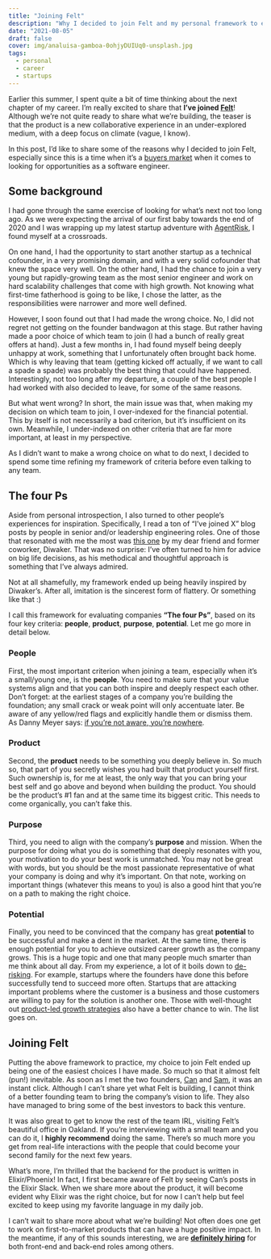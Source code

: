 ```yaml
---
title: "Joining Felt"
description: "Why I decided to join Felt and my personal framework to evaluate companies."
date: "2021-08-05"
draft: false
cover: img/analuisa-gamboa-0ohjyDUIUq0-unsplash.jpg
tags:
  - personal
  - career
  - startups
---
```


Earlier this summer, I spent quite a bit of time thinking about the next chapter of my career. I’m really excited to share that **I’ve joined [Felt](https://felt.com)**! Although we’re not quite ready to share what we’re building, the teaser is that the product is a new collaborative experience in an under-explored medium, with a deep focus on climate (vague, I know).

In this post, I’d like to share some of the reasons why I decided to join Felt, especially since this is a time when it’s a [buyers market](https://www.latimes.com/business/story/2021-07-31/employers-bow-down-to-tech-workers-in-hottest-job-market) when it comes to looking for opportunities as a software engineer.

## Some background

I had gone through the same exercise of looking for what’s next not too long ago. As we were expecting the arrival of our first baby towards the end of 2020 and I was wrapping up my latest startup adventure with [AgentRisk](https://agentrisk.com), I found myself at a crossroads.

On one hand, I had the opportunity to start another startup as a technical cofounder, in a very promising domain, and with a very solid cofounder that knew the space very well. On the other hand, I had the chance to join a very young but rapidly-growing team as the most senior engineer and work on hard scalability challenges that come with high growth. Not knowing what first-time fatherhood is going to be like, I chose the latter, as the responsibilities were narrower and more well defined.

However, I soon found out that I had made the wrong choice. No, I did not regret not getting on the founder bandwagon at this stage. But rather having made a poor choice of which team to join (I had a bunch of really great offers at hand). Just a few months in, I had found myself being deeply unhappy at work, something that I unfortunately often brought back home. Which is why leaving that team (getting kicked off actually, if we want to call a spade a spade) was probably the best thing that could have happened. Interestingly, not too long after my departure, a couple of the best people I had worked with also decided to leave, for some of the same reasons.

But what went wrong? In short, the main issue was that, when making my decision on which team to join, I over-indexed for the financial potential. This by itself is not necessarily a bad criterion, but it’s insufficient on its own. Meanwhile, I under-indexed on other criteria that are far more important, at least in my perspective.

As I didn’t want to make a wrong choice on what to do next, I decided to spend some time refining my framework of criteria before even talking to any team.

## The four Ps

Aside from personal introspection, I also turned to other people’s experiences for inspiration. Specifically, I read a ton of “I’ve joined X” blog posts by people in senior and/or leadership engineering roles. One of those that resonated with me the most was [this one](https://diwaker.io/hello-blockstack/) by my dear friend and former coworker, Diwaker. That was no surprise: I’ve often turned to him for advice on big life decisions, as his methodical and thoughtful approach is something that I’ve always admired.

Not at all shamefully, my framework ended up being heavily inspired by Diwaker’s. After all, imitation is the sincerest form of flattery. Or something like that :)

I call this framework for evaluating companies **“The four Ps”**, based on its four key criteria: **people**, **product**, **purpose**, **potential**. Let me go more in detail below.

### People

First, the most important criterion when joining a team, especially when it’s a small/young one, is the **people**. You need to make sure that your value systems align and that you can both inspire and deeply respect each other. Don’t forget: at the earliest stages of a company you’re building the foundation; any small crack or weak point will only accentuate later. Be aware of any yellow/red flags and explicitly handle them or dismiss them. As Danny Meyer says: [if you’re not aware, you’re nowhere](https://fs.blog/knowledge-project/danny-meyer/).

### Product

Second, the **product** needs to be something you deeply believe in. So much so, that part of you secretly wishes you had built that product yourself first. Such ownership is, for me at least, the only way that you can bring your best self and go above and beyond when building the product. You should be the product’s #1 fan and at the same time its biggest critic. This needs to come organically, you can’t fake this.

### Purpose

Third, you need to align with the company’s **purpose** and mission. When the purpose for doing what you do is something that deeply resonates with you, your motivation to do your best work is unmatched. You may not be great with words, but you should be the most passionate representative of what your company is doing and why it’s important. On that note, working on important things (whatever this means to you) is also a good hint that you’re on a path to making the right choice.

### Potential

Finally, you need to be convinced that the company has great **potential** to be successful and make a dent in the market. At the same time, there is enough potential for you to achieve outsized career growth as the company grows. This is a huge topic and one that many people much smarter than me think about all day. From my experience, a lot of it boils down to [de-risking](https://www.codingvc.com/tag/de-risking/). For example, startups where the founders have done this before successfully tend to succeed more often. Startups that are attacking important problems where the customer is a business and those customers are willing to pay for the solution is another one. Those with well-thought out [product-led growth strategies](https://kwokchain.com/2020/06/19/why-figma-wins/) also have a better chance to win. The list goes on.

## Joining Felt

Putting the above framework to practice, my choice to join Felt ended up being one of the easiest choices I have made. So much so that it almost felt (pun!) inevitable. As soon as I met the two founders, [Can](https://www.linkedin.com/in/cduruk/) and [Sam](https://www.linkedin.com/in/samhashemi/), it was an instant click. Although I can’t share yet what Felt is building, I cannot think of a better founding team to bring the company’s vision to life. They also have managed to bring some of the best investors to back this venture.

It was also great to get to know the rest of the team IRL, visiting Felt’s beautiful office in Oakland. If you’re interviewing with a small team and you can do it, I **highly recommend** doing the same. There’s so much more you get from real-life interactions with the people that could become your second family for the next few years.

What’s more, I’m thrilled that the backend for the product is written in Elixir/Phoenix! In fact, I first became aware of Felt by seeing Can’s posts in the Elixir Slack. When we share more about the product, it will become evident why Elixir was the right choice, but for now I can’t help but feel excited to keep using my favorite language in my daily job.

I can’t wait to share more about what we’re building! Not often does one get to work on first-to-market products that can have a huge positive impact. In the meantime, if any of this sounds interesting, we are **[definitely hiring](https://www.notion.so/Work-at-Felt-ebf91dc8593144f3916cc5aea7af2814)** for both front-end and back-end roles among others.
